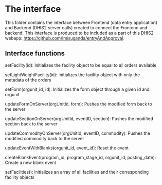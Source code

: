 # The interface

This folder contains the interface between Frontend (data entry application) and Backend (DHIS2 server calls) created to connect the Frontend and backend. This interface is produced to be included as a part of this DHIS2 webapp: https://github.com/lmisuganda/entryAndApproval.

## Interface functions

setFacility(id): Initializes the facility object to be equal to all orders available

setLightWeightFacility(id): Initializes the facility object with only the metadata of the orders

setForm(orgunit_id, id): Initializes the form object through a given id and orgunit

updateFormOnServer(orgUnitId, form): Pushes the modified form back to the server

updateSectionOnServer(orgUnitId, eventID, section): Pushes the modified section back to the server

updateCommodityOnServer(orgUnitId, eventID, commodity): Pushes the modified commodity back to the server

updateEventWithBlanks(orgunit_id, event_id): Reset the event

createBlankEvent(program_id, program_stage_id, orgunit_id, posting_date): Create a new blank event

setFacilities(): Initializes an array of all facilities and their corresponding facility objects

